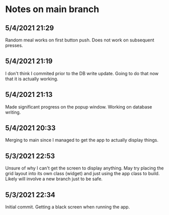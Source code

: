 # Notes on main branch

## 5/4/2021 21:29
Random meal works on first button push. Does not work on subsequent presses.

## 5/4/2021 21:19
I don't think I commited prior to the DB write update. Going to do that now that it is actually working.

## 5/4/2021 21:13
Made significant progress on the popup window. Working on database writing.

## 5/4/2021 20:33
Merging to main since I managed to get the app to actually display things.

## 5/3/2021 22:53
Unsure of why I can't get the screen to display anything. May try placing the grid layout into its own class (widget) and just using the app class to build. Likely will involve a new branch just to be safe.

## 5/3/2021 22:34
Initial commit. Getting a black screen when running the app. 